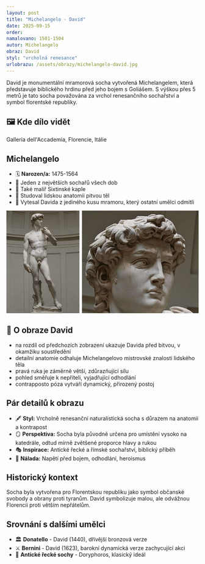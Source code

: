 ```yaml
---
layout: post
title: "Michelangelo - David"
date: 2025-09-15
order:
namalovano: 1501-1504
autor: Michelangelo
obraz: David
styl: "vrcholná renesance"
urlobrazu: /assets/obrazy/michelangelo-david.jpg
---
```


David je monumentální mramorová socha vytvořená Michelangelem, která představuje biblického hrdinu před jeho bojem s Goliášem. S výškou přes 5 metrů je tato socha považována za vrchol renesančního sochařství a symbol florentské republiky.

## 🖼️ Kde dílo vidět
Galleria dell'Accademia, Florencie, Itálie

## Michelangelo
- 🗓️ **Narozen/a:** 1475-1564
- 🗿 Jeden z největších sochařů všech dob
- 🎨 Také malíř Sixtinské kaple
- 📐 Studoval lidskou anatomii pitvou těl
- 💪 Vytesal Davida z jediného kusu mramoru, který ostatní umělci odmítli

![David](/assets/obrazy/michelangelo-david.jpg)

## 🎨 O obraze David

- na rozdíl od předchozích zobrazení ukazuje Davida před bitvou, v okamžiku soustředění
- detailní anatomie odhaluje Michelangelovo mistrovské znalosti lidského těla
- pravá ruka je záměrně větší, zdůrazňující sílu
- pohled směřuje k nepříteli, vyjadřující odhodlání
- contrapposto póza vytváří dynamický, přirozený postoj

## Pár detailů k obrazu

- 🖋️ **Styl:** Vrcholně renesanční naturalistická socha s důrazem na anatomii a kontrapost
- 🪞 **Perspektiva:** Socha byla původně určena pro umístění vysoko na katedrále, odtud mírně zvětšené proporce hlavy a rukou
- 🎭 **Inspirace:** Antické řecké a římské sochařství, biblický příběh
- 🌃 **Nálada:** Napětí před bojem, odhodlání, heroismus

## Historický kontext

Socha byla vytvořena pro Florentskou republiku jako symbol občanské svobody a obrany proti tyranům. David symbolizuje malou, ale odvážnou Florencii proti větším nepřátelům.

## Srovnání s dalšími umělci

- 🏛️ **Donatello** - David (1440), dřívější bronzová verze
- ⚔️ **Bernini** - David (1623), barokní dynamická verze zachycující akci
- 🗿 **Antické řecké sochy** - Doryphoros, klasický ideál

